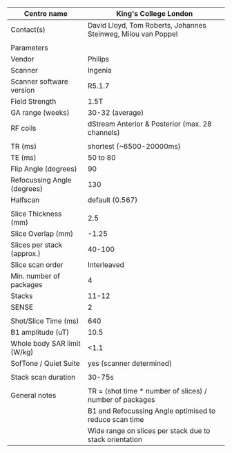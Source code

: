 | Centre name                 | King's College London                                         |
| --------------------------- | ------------------------------------------------------------- |
| Contact(s)                  | David Lloyd, Tom Roberts, Johannes Steinweg, Milou van Poppel |
|                             |                                                               |
| Parameters                  |                                                               |
| Vendor                      | Philips                                                       |
| Scanner                     | Ingenia                                                       |
| Scanner software version    | R5.1.7                                                        |
| Field Strength              | 1.5T                                                          |
| GA range (weeks)            | 30-32 (average)                                               |
| RF coils                    | dStream Anterior & Posterior (max. 28 channels)               |
|                             |                                                               |
| TR (ms)                     | shortest (~6500-20000ms)                                      |
| TE (ms)                     | 50 to 80                                                      |
| Flip Angle (degrees)        | 90                                                            |
| Refocussing Angle (degrees) | 130                                                           |
| Halfscan                    | default (0.567)                                               |
|                             |                                                               |
| Slice Thickness (mm)        | 2.5                                                           |
| Slice Overlap (mm)          | \-1.25                                                        |
| Slices per stack (approx.)  | 40-100                                                        |
| Slice scan order            | Interleaved                                                   |
| Min. number of packages     | 4                                                             |
| Stacks                      | 11-12                                                         |
| SENSE                       | 2                                                             |
|                             |                                                               |
| Shot/Slice Time (ms)        | 640                                                           |
| B1 amplitude (uT)           | 10.5                                                          |
| Whole body SAR limit (W/kg) | <1.1                                                          |
| SofTone / Quiet Suite       | yes (scanner determined)                                      |
|                             |                                                               |
| Stack scan duration         | 30-75s                                                        |
|                             |                                                               |
| General notes               | TR = (shot time \* number of slices) / number of packages     |
|                             | B1 and Refocussing Angle optimised to reduce scan time        |
|                             | Wide range on slices per stack due to stack orientation       |
